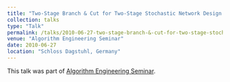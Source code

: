 ```yaml
---
title: "Two-Stage Branch & Cut for Two-Stage Stochastic Network Design Problems"
collection: talks
type: "Talk"
permalink: /talks/2010-06-27-two-stage-branch-&-cut-for-two-stage-stochastic-network-design-problems
venue: "Algorithm Engineering Seminar"
date: 2010-06-27
location: "Schloss Dagstuhl, Germany"
---
```


This talk was part of [Algorithm Engineering Seminar](http://www.dagstuhl.de/de/programm/kalender/semhp/?semnr=10261).